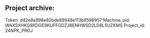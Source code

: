 ## Project archive: 
Token: d42e8a998e82bde89948e113b8598957
Machine_uid: WAXSXHKG9XDGE9KUFFGDZJ8ENHWSD2LD8L5UZKMS
Project_id: 24NPK_PROJ